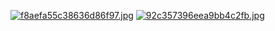 [![f8aefa55c38636d86f97.jpg](https://dl.dropboxusercontent.com/s/pe8d4tnhawmurt9/f8aefa55c38636d86f97.jpg?dl=0)](https://dl.dropboxusercontent.com/s/pe8d4tnhawmurt9/f8aefa55c38636d86f97.jpg?dl=0)
[![92c357396eea9bb4c2fb.jpg](https://dl.dropboxusercontent.com/s/cad7qtpr96v49nc/92c357396eea9bb4c2fb.jpg?dl=0)](https://dl.dropboxusercontent.com/s/cad7qtpr96v49nc/92c357396eea9bb4c2fb.jpg?dl=0)
